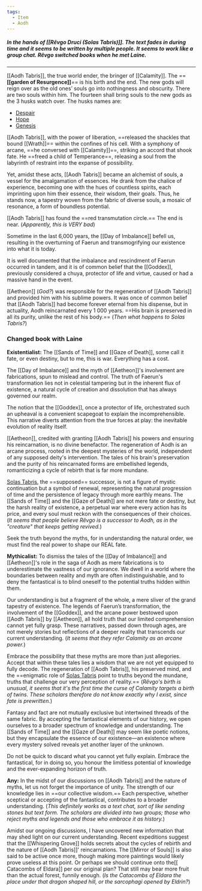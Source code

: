 ```yaml
---
tags:
  - Item
  - Aodh
---
```

##### In the hands of [[Rêvgo Druci (Solas Tabris)]]. The text fades in during time and it seems to be written by multiple people. It seems to work like a group chat. Rêvgo switched books when he met Laine.
----

[[Aodh Tabris]], the true world ender, the bringer of [[Calamity]]. The ==**[[garden of Resurgence]]**== is his birth and the end. The new gods will reign over as the old ones’ souls go into nothingness and obscurity. There are two souls within him.
The fourteen shall bring souls to the new gods as the 3 husks watch over.
The husks names are:
- [Despair](obsidian://open?vault=Between%20Two%20Worlds&file=World%2FNPCs%2FSins%2FDespair)
- [Hope](obsidian://open?vault=Between%20Two%20Worlds&file=World%2FNPCs%2FVirtues%2FHope)
- [Genesis](obsidian://open?vault=Between%20Two%20Worlds&file=World%2FNPCs%2FGenesis)

[[Aodh Tabris]], with the power of liberation, ==released the shackles that bound [[Wrath]]== within the confines of his cell. With a symphony of arcane, ==he conversed with [[Calamity]]==, striking an accord that shook fate. He ==freed a child of Temperance==, releasing a soul from the labyrinth of restraint into the expanse of possibility.

Yet, amidst these acts, [[Aodh Tabris]] became an alchemist of souls, a vessel for the amalgamation of essences. He drank from the chalice of experience, becoming one with the hues of countless spirits, each imprinting upon him their essence, their wisdom, their goals. Thus, he stands now, a tapestry woven from the fabric of diverse souls, a mosaic of resonance, a form of boundless potential.

[[Aodh Tabris]] has found the ==red transmutation circle.== The end is near. (*Apparently, this is VERY bad*)

Sometime in the last 6,000 years, the [[Day of Imbalance]] befell us, resulting in the overturning of Faerun and transmogrifying our existence into what it is today. 

It is well documented that the imbalance and rescindment of Faerun occurred in tandem, and it is of common belief that the [[Goddex]], previously considered a chuya, protector of life and virtue, caused or had a massive hand in the event.

[[Aetheon]] (*God?*) was responsible for the regeneration of [[Aodh Tabris]] and provided him with his sublime powers. It was once of common belief that [[Aodh Tabris]] had become forever eternal from his dispense, but in actuality, Aodh reincarnated every 1 000 years. ==His brain is preserved in all its purity, unlike the rest of his body.== (*Then what happens to Solas Tabris?*)

### Changed book with Laine

**Existentialist:**
The [[Sands of Time]] and [[Gaze of Death]], some call it fate, or even destiny, but to me, this is war. Everything has a cost.

The [[Day of Imbalance]] and the myth of [[Aetheon]]'s involvement are fabrications, spun to mislead and control. The truth of Faerun's transformation lies not in celestial tampering but in the inherent flux of existence, a natural cycle of creation and dissolution that has always governed our realm.

The notion that the [[Goddex]], once a protector of life, orchestrated such an upheaval is a convenient scapegoat to explain the incomprehensible. This narrative diverts attention from the true forces at play: the inevitable evolution of reality itself.

[[Aetheon]], credited with granting [[Aodh Tabris]] his powers and ensuring his reincarnation, is no divine benefactor. The regeneration of Aodh is an arcane process, rooted in the deepest mysteries of the world, independent of any supposed deity's intervention. The tales of his brain's preservation and the purity of his reincarnated forms are embellished legends, romanticizing a cycle of rebirth that is far more mundane.

[Solas Tabris](obsidian://open?vault=Between%20Two%20Worlds&file=Party%2FR%C3%AAvgo%20Druci%20(Solas%20Tabris)), the ==supposed== successor, is not a figure of mystic continuation but a symbol of renewal, representing the natural progression of time and the persistence of legacy through more earthly means. The [[Sands of Time]] and the [[Gaze of Death]] are not mere fate or destiny, but the harsh reality of existence, a perpetual war where every action has its price, and every soul must reckon with the consequences of their choices.
(*It seems that people believe Rêvgo is a successor to Aodh, as in the "creature" that keeps getting revived.*)

Seek the truth beyond the myths, for in understanding the natural order, we must find the real power to shape our REAL fate.

**Mythicalist:**
To dismiss the tales of the [[Day of Imbalance]] and [[Aetheon]]'s role in the saga of Aodh as mere fabrications is to underestimate the vastness of our ignorance. We dwell in a world where the boundaries between reality and myth are often indistinguishable, and to deny the fantastical is to blind oneself to the potential truths hidden within them. 

Our understanding is but a fragment of the whole, a mere sliver of the grand tapestry of existence. The legends of Faerun’s transformation, the involvement of the [[Goddex]], and the arcane power bestowed upon [[Aodh Tabris]] by [[Aetheon]], all hold truth that our limited comprehension cannot yet fully grasp. These narratives, passed down through ages, are not merely stories but reflections of a deeper reality that transcends our current understanding.  (*It seems that they refer Calamity as an arcane power.*)

Embrace the possibility that these myths are more than just allegories. Accept that within these tales lies a wisdom that we are not yet equipped to fully decode. The regeneration of [[Aodh Tabris]], his preserved mind, and the ==enigmatic role of [Solas Tabris](obsidian://open?vault=Between%20Two%20Worlds&file=Party%2FR%C3%AAvgo%20Druci%20(Solas%20Tabris)) point to truths beyond the mundane, truths that challenge our very perception of reality.== 
(*Rêvgo's birth is unusual, it seems that it's the first time the curse of Calamity targets a birth of twins. These scholars therefore do not know exactly why I exist, since fate is prewritten.*)

Fantasy and fact are not mutually exclusive but intertwined threads of the same fabric. By accepting the fantastical elements of our history, we open ourselves to a broader spectrum of knowledge and understanding. The [[Sands of Time]] and the [[Gaze of Death]] may seem like poetic notions, but they encapsulate the essence of our existence—an existence where every mystery solved reveals yet another layer of the unknown. 

Do not be quick to discard what you cannot yet fully explain. Embrace the fantastical, for in doing so, you honour the limitless potential of knowledge and the ever-expanding horizon of truth.

**Any:**
In the midst of our discussions on [[Aodh Tabris]] and the nature of myths, let us not forget the importance of unity. The strength of our knowledge lies in ==our collective wisdom.== Each perspective, whether sceptical or accepting of the fantastical, contributes to a broader understanding. (*This definitely works as a text chat, sort of like sending stones but text form. The scholars are divided into two groups; those who reject myths and legends and those who embrace it as history.*)

Amidst our ongoing discussions, I have uncovered new information that may shed light on our current understanding. 
Recent expeditions suggest that the [[Whispering Grove]] holds secrets about the cycles of rebirth and the nature of [[Aodh Tabris]]' reincarnations. The [[Mirror of Souls]] is also said to be active once more, though making more paintings would likely prove useless at this point.
Or perhaps we should continue onto the[[ Catacombs of Eldara]] per our original plan? That still may bear more fruit than the actual forest, funnily enough. (*Is the Catacombs of Eldara the place under that dragon shaped hill, or the sarcophagi opened by Eldrin?*)